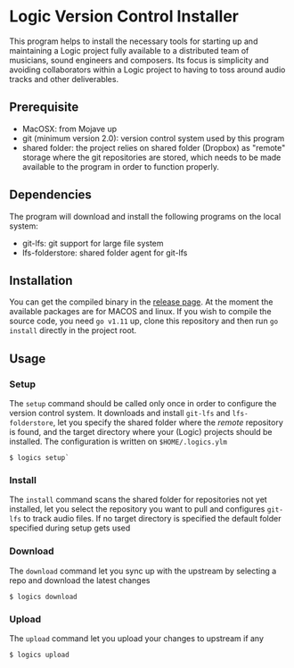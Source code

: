 # Logic Version Control Installer

This program helps to install the necessary tools for starting up and maintaining a Logic project fully available to a distributed team of musicians, sound engineers and composers. Its focus is simplicity and avoiding collaborators within a Logic project to having to toss around audio tracks and other deliverables.

## Prerequisite

* MacOSX: from Mojave up
* git (minimum version 2.0): version control system used by this program
* shared folder: the project relies on shared folder (Dropbox)  as "remote" storage where the git repositories are stored, which needs to be made available to the program in order to function properly.

## Dependencies

The program will download and install the following programs on the local system:
* git-lfs: git support for large file system
* lfs-folderstore: shared folder agent for git-lfs

## Installation

You can get the compiled binary in the [release page](https://github.com/autholykos/logics/releases). At the moment the available packages are for MACOS and linux.
If you wish to compile the source code, you need `go v1.11` up, clone this repository and then run `go install` directly in the project root.

## Usage

### Setup

The `setup` command should be called only once in order to configure the version control system. It downloads and install `git-lfs` and `lfs-folderstore`, let you specify the shared folder where the _remote_ repository is found, and the target directory where your (Logic) projects should be installed. The configuration is written on `$HOME/.logics.ylm`

```
$ logics setup`
```

### Install

The `install` command scans the shared folder for repositories not yet installed, let you select the repository you want to pull and configures `git-lfs` to track audio files. If no target directory is specified the default folder specified during setup gets used

### Download

The `download` command let you sync up with the upstream by selecting a repo and download the latest changes

```
$ logics download
```

### Upload

The `upload` command let you upload your changes to upstream if any

```
$ logics upload
```
